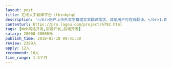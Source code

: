 ```yaml
---                
layout: post       
title: 在线人工翻译平台（thinkphp）           
description: '</br>用户上传外文字幕或文本翻译需求，其他用户可在线翻译。</br>1.目前已有thinkphp开发的原型，需继续完成。</br>2.项目需前端交互开发和php开发（thinkphp）。</br>3.周期1至3个月。</br>'     
contenturl: https://pro.lagou.com/project/6792.html      
tags: [Web网站开发,后端开发,前端开发]            
salary: 20000-30000元          
publish_time: 2018-03-18 09:41:38         
review: 2389人                   
apply: 12人                   
recommend: 10人                   
time_range: 1-3个月              
---                 
```

